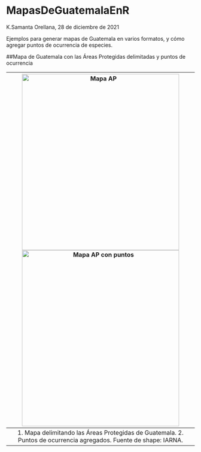 # MapasDeGuatemalaEnR
K.Samanta Orellana, 28 de diciembre de 2021

Ejemplos para generar mapas de Guatemala en varios formatos, y cómo agregar puntos de ocurrencia de especies.

##Mapa de Guatemala con las Áreas Protegidas delimitadas y puntos de ocurrencia 

| <img src="https://github.com/ksorellana/MapasDeGuatemalaEnR/blob/main/AreasProtegidasGuatemala.jpg?raw=true" alt="Mapa AP" width="420" height="470"> <img src="https://github.com/ksorellana/MapasDeGuatemalaEnR/blob/main/AreasProtegidasPuntos.jpg?raw=true" alt="Mapa AP con puntos" width="420" height="470">| 
|:--:| 
|1. Mapa delimitando las Áreas Protegidas de Guatemala. 2. Puntos de ocurrencia agregados. Fuente de shape: IARNA.|







